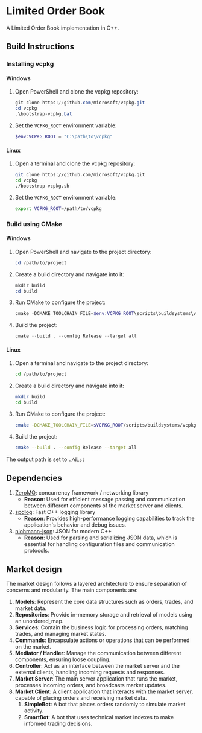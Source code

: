 # Limited Order Book

A Limited Order Book implementation in C++.

## Build Instructions

### Installing vcpkg

#### Windows

1. Open PowerShell and clone the vcpkg repository:

   ```powershell
   git clone https://github.com/microsoft/vcpkg.git
   cd vcpkg
   .\bootstrap-vcpkg.bat
   ```

2. Set the `VCPKG_ROOT` environment variable:

   ```powershell
   $env:VCPKG_ROOT = "C:\path\to\vcpkg"
   ```

#### Linux

1. Open a terminal and clone the vcpkg repository:

   ```bash
   git clone https://github.com/microsoft/vcpkg.git
   cd vcpkg
   ./bootstrap-vcpkg.sh
   ```

2. Set the `VCPKG_ROOT` environment variable:

   ```bash
   export VCPKG_ROOT=/path/to/vcpkg
   ```

### Build using CMake

#### Windows

1. Open PowerShell and navigate to the project directory:

   ```powershell
   cd /path/to/project
   ```

2. Create a build directory and navigate into it:

   ```powershell
   mkdir build
   cd build
   ```

3. Run CMake to configure the project:

   ```powershell
   cmake -DCMAKE_TOOLCHAIN_FILE=$env:VCPKG_ROOT\scripts\buildsystems\vcpkg.cmake -DCMAKE_BUILD_TYPE=Release ..
   ```

4. Build the project:

   ```powershell
   cmake --build . --config Release --target all
   ```

#### Linux

1. Open a terminal and navigate to the project directory:

   ```bash
   cd /path/to/project
   ```

2. Create a build directory and navigate into it:

   ```bash
   mkdir build
   cd build
   ```

3. Run CMake to configure the project:

   ```bash
   cmake -DCMAKE_TOOLCHAIN_FILE=$VCPKG_ROOT/scripts/buildsystems/vcpkg.cmake -DCMAKE_BUILD_TYPE=Release ..
   ```

4. Build the project:

   ```bash
   cmake --build . --config Release --target all
   ```

The output path is set to `./dist`

## Dependencies

1. [ZeroMQ](https://github.com/zeromq/libzmq): concurrency framework / networking library
   - **Reason**: Used for efficient message passing and communication between different components of the market server and clients.
2. [spdlog](https://github.com/gabime/spdlog): Fast C++ logging library
   - **Reason**: Provides high-performance logging capabilities to track the application's behavior and debug issues.
3. [nlohmann-json](https://github.com/nlohmann/json): JSON for modern C++
   - **Reason**: Used for parsing and serializing JSON data, which is essential for handling configuration files and communication protocols.

## Market design

The market design follows a layered architecture to ensure separation of concerns and modularity. The main components are:

1. **Models**: Represent the core data structures such as orders, trades, and market data.
2. **Repositories**: Provide in-memory storage and retrieval of models using an unordered_map.
3. **Services**: Contain the business logic for processing orders, matching trades, and managing market states.
4. **Commands**: Encapsulate actions or operations that can be performed on the market.
5. **Mediator / Handler**: Manage the communication between different components, ensuring loose coupling.
6. **Controller**: Act as an interface between the market server and the external clients, handling incoming requests and responses.
7. **Market Server**: The main server application that runs the market, processes incoming orders, and broadcasts market updates.
8. **Market Client**: A client application that interacts with the market server, capable of placing orders and receiving market data.
   1. **SimpleBot**: A bot that places orders randomly to simulate market activity.
   2. **SmartBot**: A bot that uses technical market indexes to make informed trading decisions.
